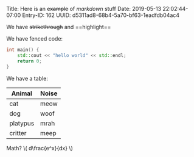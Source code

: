 Title: Here is an ~~example~~ of *markdown* stuff
Date: 2019-05-13 22:02:44-07:00
Entry-ID: 162
UUID: d5311ad8-68b4-5a70-bf63-1eadfdb04ac4

We have ~~strikethrough~~ and ==highlight==

We have fenced code:

```c++
int main() {
    std::cout << "hello world" << std::endl;
    return 0;
}
```

We have a table:

| Animal | Noise   |
| ------ | ------- |
| cat    | meow    |
| dog    | woof    |
| platypus | mrah  |
| critter  | meep  |

Math? \\( d\frac{e^x}{dx} \\)
